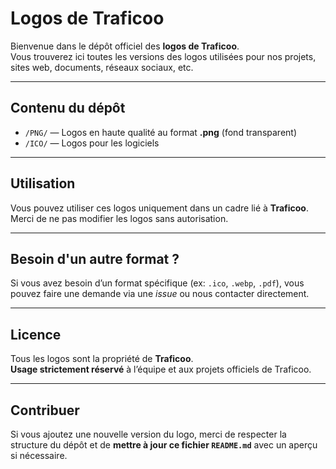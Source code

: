 # Logos de Traficoo

Bienvenue dans le dépôt officiel des **logos de Traficoo**.  
Vous trouverez ici toutes les versions des logos utilisées pour nos projets, sites web, documents, réseaux sociaux, etc.

---

## Contenu du dépôt

- `/PNG/` — Logos en haute qualité au format **.png** (fond transparent)
- `/ICO/` — Logos pour les logiciels

---

## Utilisation

Vous pouvez utiliser ces logos uniquement dans un cadre lié à **Traficoo**.  
Merci de ne pas modifier les logos sans autorisation.

---

## Besoin d'un autre format ?

Si vous avez besoin d’un format spécifique (ex: `.ico`, `.webp`, `.pdf`), vous pouvez faire une demande via une *issue* ou nous contacter directement.

---

## Licence

Tous les logos sont la propriété de **Traficoo**.  
**Usage strictement réservé** à l’équipe et aux projets officiels de Traficoo.

---

## Contribuer

Si vous ajoutez une nouvelle version du logo, merci de respecter la structure du dépôt et de **mettre à jour ce fichier `README.md`** avec un aperçu si nécessaire.
